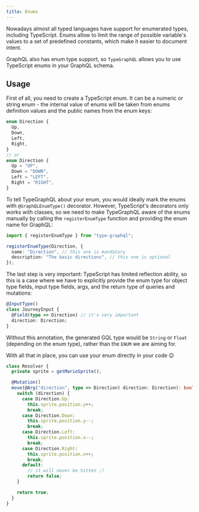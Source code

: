 ```yaml
---
title: Enums
---
```


Nowadays almost all typed languages have support for enumerated types, including TypeScript.
Enums allow to limit the range of possible variable's values to a set of predefined constants, which make it easier to document intent.

GraphQL also has enum type support, so `TypeGraphQL` allows you to use TypeScript enums in your GraphQL schema.

## Usage

First of all, you need to create a TypeScript enum.
It can be a numeric or string enum - the internal value of enums will be taken from enums definition values and the public names from the enum keys:

```typescript
enum Direction {
  Up,
  Down,
  Left,
  Right,
}
// or
enum Direction {
  Up = "UP",
  Down = "DOWN",
  Left = "LEFT",
  Right = "RIGHT",
}
```

To tell TypeGraphQL about your enum, you would ideally mark the enums with `@GraphQLEnumType()` decorator. However, TypeScript's decorators only works with classes, so we need to make TypeGraphQL aware of the enums manually by calling the `registerEnumType` function and providing the enum name for GraphQL:

```typescript
import { registerEnumType } from "type-graphql";

registerEnumType(Direction, {
  name: "Direction", // this one is mandatory
  description: "The basic directions", // this one is optional
});
```

The last step is very important: TypeScript has limited reflection ability, so this is a case where we have to explicitly provide the enum type for object type fields, input type fields, args, and the return type of queries and mutations:

```typescript
@InputType()
class JourneyInput {
  @Field(type => Direction) // it's very important
  direction: Direction;
}
```

Without this annotation, the generated GQL type would be `String` or `Float` (depending on the enum type), rather than the `ENUM` we are aiming for.

With all that in place, you can use your enum directly in your code 😉

```typescript
class Resolver {
  private sprite = getMarioSprite();

  @Mutation()
  move(@Arg("direction", type => Direction) direction: Direction): boolean {
    switch (direction) {
      case Direction.Up:
        this.sprite.position.y++;
        break;
      case Direction.Down:
        this.sprite.position.y--;
        break;
      case Direction.Left:
        this.sprite.position.x--;
        break;
      case Direction.Right:
        this.sprite.position.x++;
        break;
      default:
        // it will never be hitten ;)
        return false;
    }

    return true;
  }
}
```
